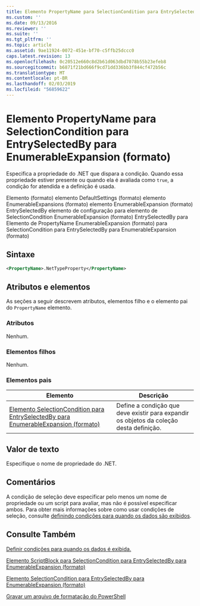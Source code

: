 ```yaml
---
title: Elemento PropertyName para SelectionCondition para EntrySelectedBy para EnumerableExpansion (formato) | Microsoft Docs
ms.custom: ''
ms.date: 09/13/2016
ms.reviewer: ''
ms.suite: ''
ms.tgt_pltfrm: ''
ms.topic: article
ms.assetid: 9ae11924-0072-451e-bf70-c5ffb25dccc0
caps.latest.revision: 13
ms.openlocfilehash: 0c20512e660c8d2b61d063dbd7078b55b23efeb8
ms.sourcegitcommit: b6871f21bd666f9cd71dd336bb3f844cf472b56c
ms.translationtype: MT
ms.contentlocale: pt-BR
ms.lasthandoff: 02/03/2019
ms.locfileid: "56859622"
---
```

# <a name="propertyname-element-for-selectioncondition-for-entryselectedby-for-enumerableexpansion-format"></a>Elemento PropertyName para SelectionCondition para EntrySelectedBy para EnumerableExpansion (formato)

Especifica a propriedade do .NET que dispara a condição. Quando essa propriedade estiver presente ou quando ela é avaliada como `true`, a condição for atendida e a definição é usada.

Elemento (formato) elemento DefaultSettings (formato) elemento EnumerableExpansions (formato) elemento EnumerableExpansion (formato) EntrySelectedBy elemento de configuração para elemento de SelectionCondition EnumerableExpansion (formato) EntrySelectedBy para Elemento de PropertyName EnumerableExpansion (formato) para SelectionCondition para EntrySelectedBy para EnumerableExpansion (formato)

## <a name="syntax"></a>Sintaxe

```xml
<PropertyName>.NetTypeProperty</PropertyName>
```

## <a name="attributes-and-elements"></a>Atributos e elementos

As seções a seguir descrevem atributos, elementos filho e o elemento pai do `PropertyName` elemento.

### <a name="attributes"></a>Atributos

Nenhum.

### <a name="child-elements"></a>Elementos filhos

Nenhum.

### <a name="parent-elements"></a>Elementos pais

|Elemento|Descrição|
|-------------|-----------------|
|[Elemento SelectionCondition para EntrySelectedBy para EnumerableExpansion (formato)](./selectioncondition-element-for-entryselectedby-for-enumerableexpansion-format.md)|Define a condição que deve existir para expandir os objetos da coleção desta definição.|

## <a name="text-value"></a>Valor de texto

Especifique o nome de propriedade do .NET.

## <a name="remarks"></a>Comentários

A condição de seleção deve especificar pelo menos um nome de propriedade ou um script para avaliar, mas não é possível especificar ambos. Para obter mais informações sobre como usar condições de seleção, consulte [definindo condições para quando os dados são exibidos](./defining-conditions-for-displaying-data.md).

## <a name="see-also"></a>Consulte Também

[Definir condições para quando os dados é exibida.](./defining-conditions-for-displaying-data.md)

[Elemento ScriptBlock para SelectionCondition para EntrySelectedBy para EnumerableExpansion (formato)](./scriptblock-element-for-selectioncondition-for-entryselectedby-for-enumerableexpansion-format.md)

[Elemento SelectionCondition para EntrySelectedBy para EnumerableExpansion (formato)](./selectioncondition-element-for-entryselectedby-for-enumerableexpansion-format.md)

[Gravar um arquivo de formatação do PowerShell](./writing-a-powershell-formatting-file.md)
